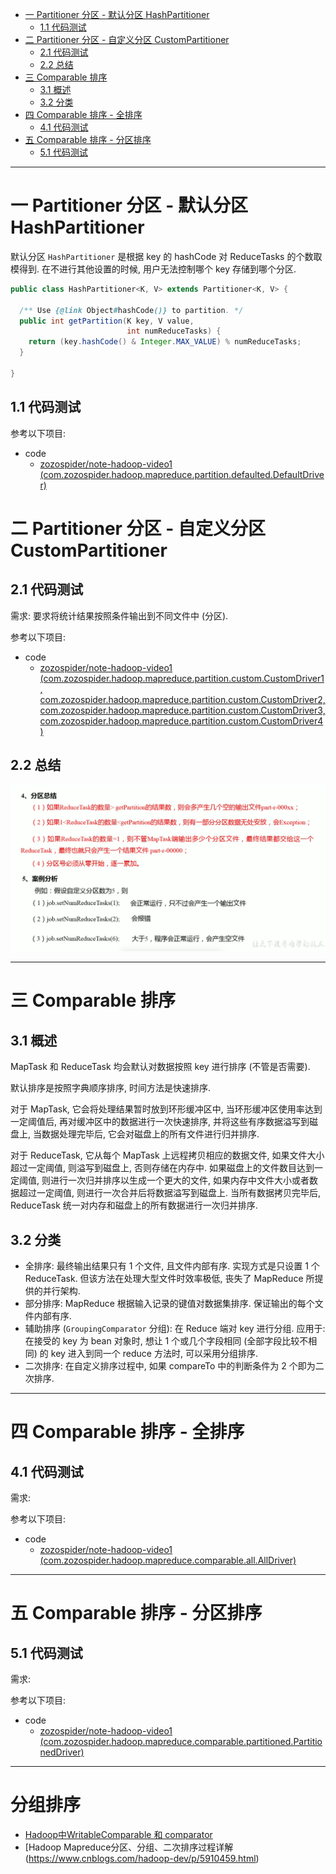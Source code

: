 
- [一 Partitioner 分区 - 默认分区 HashPartitioner](#一-partitioner-分区---默认分区-hashpartitioner)
    - [1.1 代码测试](#11-代码测试)
- [二 Partitioner 分区 - 自定义分区 CustomPartitioner](#二-partitioner-分区---自定义分区-custompartitioner)
    - [2.1 代码测试](#21-代码测试)
    - [2.2 总结](#22-总结)
- [三 Comparable 排序](#三-comparable-排序)
    - [3.1 概述](#31-概述)
    - [3.2 分类](#32-分类)
- [四 Comparable 排序 - 全排序](#四-comparable-排序---全排序)
    - [4.1 代码测试](#41-代码测试)
- [五 Comparable 排序 - 分区排序](#五-comparable-排序---分区排序)
    - [5.1 代码测试](#51-代码测试)

---

# 一 Partitioner 分区 - 默认分区 HashPartitioner

默认分区 `HashPartitioner` 是根据 key 的 hashCode 对 ReduceTasks 的个数取模得到. 在不进行其他设置的时候, 用户无法控制哪个 key 存储到哪个分区.

```java
public class HashPartitioner<K, V> extends Partitioner<K, V> {

  /** Use {@link Object#hashCode()} to partition. */
  public int getPartition(K key, V value,
                          int numReduceTasks) {
    return (key.hashCode() & Integer.MAX_VALUE) % numReduceTasks;
  }

}
```

## 1.1 代码测试

参考以下项目:

- code
  - [zozospider/note-hadoop-video1 (com.zozospider.hadoop.mapreduce.partition.defaulted.DefaultDriver)](https://github.com/zozospider/note-hadoop-video1)

# 二 Partitioner 分区 - 自定义分区 CustomPartitioner

## 2.1 代码测试

需求: 要求将统计结果按照条件输出到不同文件中 (分区).

参考以下项目:

- code
  - [zozospider/note-hadoop-video1 (com.zozospider.hadoop.mapreduce.partition.custom.CustomDriver1, com.zozospider.hadoop.mapreduce.partition.custom.CustomDriver2, com.zozospider.hadoop.mapreduce.partition.custom.CustomDriver3, com.zozospider.hadoop.mapreduce.partition.custom.CustomDriver4)](https://github.com/zozospider/note-hadoop-video1)

## 2.2 总结

![image](https://github.com/zozospider/note/blob/master/data-system/Hadoop/Hadoop-video1-MapReduce%E6%A1%86%E6%9E%B6%E5%8E%9F%E7%90%86-Shuffle%E6%9C%BA%E5%88%B6/Partitioner%E5%88%86%E5%8C%BA%E6%80%BB%E7%BB%93.png?raw=true)

---

# 三 Comparable 排序

## 3.1 概述

MapTask 和 ReduceTask 均会默认对数据按照 key 进行排序 (不管是否需要).

默认排序是按照字典顺序排序, 时间方法是快速排序.

对于 MapTask, 它会将处理结果暂时放到环形缓冲区中, 当环形缓冲区使用率达到一定阈值后, 再对缓冲区中的数据进行一次快速排序, 并将这些有序数据溢写到磁盘上, 当数据处理完毕后, 它会对磁盘上的所有文件进行归并排序.

对于 ReduceTask, 它从每个 MapTask 上远程拷贝相应的数据文件, 如果文件大小超过一定阈值, 则溢写到磁盘上, 否则存储在内存中. 如果磁盘上的文件数目达到一定阈值, 则进行一次归并排序以生成一个更大的文件, 如果内存中文件大小或者数据超过一定阈值, 则进行一次合并后将数据溢写到磁盘上. 当所有数据拷贝完毕后, ReduceTask 统一对内存和磁盘上的所有数据进行一次归并排序.

## 3.2 分类

- 全排序: 最终输出结果只有 1 个文件, 且文件内部有序. 实现方式是只设置 1 个 ReduceTask. 但该方法在处理大型文件时效率极低, 丧失了 MapReduce 所提供的并行架构.
- 部分排序: MapReduce 根据输入记录的键值对数据集排序. 保证输出的每个文件内部有序.
- 辅助排序 (`GroupingComparator` 分组): 在 Reduce 端对 key 进行分组. 应用于: 在接受的 key 为 bean 对象时, 想让 1 个或几个字段相同 (全部字段比较不相同) 的 key 进入到同一个 reduce 方法时, 可以采用分组排序.
- 二次排序: 在自定义排序过程中, 如果 compareTo 中的判断条件为 2 个即为二次排序.

---

# 四 Comparable 排序 - 全排序

## 4.1 代码测试

需求: 

参考以下项目:

- code
  - [zozospider/note-hadoop-video1 (com.zozospider.hadoop.mapreduce.comparable.all.AllDriver)](https://github.com/zozospider/note-hadoop-video1)

---

# 五 Comparable 排序 - 分区排序

## 5.1 代码测试

需求: 

参考以下项目:

- code
  - [zozospider/note-hadoop-video1 (com.zozospider.hadoop.mapreduce.comparable.partitioned.PartitionedDriver)](https://github.com/zozospider/note-hadoop-video1)

---

# 分组排序

- [Hadoop中WritableComparable 和 comparator](https://www.cnblogs.com/robert-blue/p/4159434.html)
- [Hadoop Mapreduce分区、分组、二次排序过程详解(https://www.cnblogs.com/hadoop-dev/p/5910459.html)
